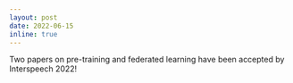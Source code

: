 ```yaml
---
layout: post
date: 2022-06-15
inline: true
---
```


Two papers on pre-training and federated learning have been accepted by Interspeech 2022!